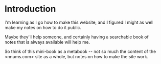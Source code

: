 # Introduction

I'm learning as I go how to make this website, and I figured I might as well make my notes on how to do it public.

Maybe they'll help someone, and certainly having a searchable book of notes that is always available will help me.

So think of this mini-book as a metabook -- not so much the content of the <nnums.com> site as a whole, but notes on how to make the site work.
